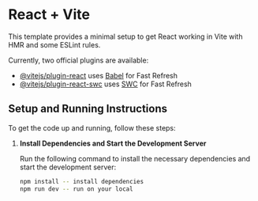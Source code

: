# React + Vite

This template provides a minimal setup to get React working in Vite with HMR and some ESLint rules.

Currently, two official plugins are available:

- [@vitejs/plugin-react](https://github.com/vitejs/vite-plugin-react/blob/main/packages/plugin-react/README.md) uses [Babel](https://babeljs.io/) for Fast Refresh
- [@vitejs/plugin-react-swc](https://github.com/vitejs/vite-plugin-react-swc) uses [SWC](https://swc.rs/) for Fast Refresh

## Setup and Running Instructions

To get the code up and running, follow these steps:

1. **Install Dependencies and Start the Development Server**

   Run the following command to install the necessary dependencies and start the development server:

   ```bash
   npm install -- install dependencies
   npm run dev -- run on your local
   ```
